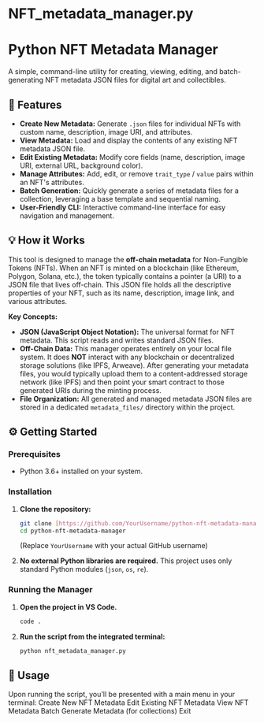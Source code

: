 # NFT_metadata_manager.py
# Python NFT Metadata Manager

A simple, command-line utility for creating, viewing, editing, and batch-generating NFT metadata JSON files for digital art and collectibles.

## 🚀 Features

* **Create New Metadata:** Generate `.json` files for individual NFTs with custom name, description, image URI, and attributes.
* **View Metadata:** Load and display the contents of any existing NFT metadata JSON file.
* **Edit Existing Metadata:** Modify core fields (name, description, image URI, external URL, background color).
* **Manage Attributes:** Add, edit, or remove `trait_type` / `value` pairs within an NFT's attributes.
* **Batch Generation:** Quickly generate a series of metadata files for a collection, leveraging a base template and sequential naming.
* **User-Friendly CLI:** Interactive command-line interface for easy navigation and management.

## 💡 How it Works

This tool is designed to manage the **off-chain metadata** for Non-Fungible Tokens (NFTs). When an NFT is minted on a blockchain (like Ethereum, Polygon, Solana, etc.), the token typically contains a pointer (a URI) to a JSON file that lives off-chain. This JSON file holds all the descriptive properties of your NFT, such as its name, description, image link, and various attributes.

**Key Concepts:**

* **JSON (JavaScript Object Notation):** The universal format for NFT metadata. This script reads and writes standard JSON files.
* **Off-Chain Data:** This manager operates entirely on your local file system. It does **NOT** interact with any blockchain or decentralized storage solutions (like IPFS, Arweave). After generating your metadata files, you would typically upload them to a content-addressed storage network (like IPFS) and then point your smart contract to those generated URIs during the minting process.
* **File Organization:** All generated and managed metadata JSON files are stored in a dedicated `metadata_files/` directory within the project.

## ⚙️ Getting Started

### Prerequisites

* Python 3.6+ installed on your system.

### Installation

1.  **Clone the repository:**
    ```bash
    git clone [https://github.com/YourUsername/python-nft-metadata-manager.git](https://github.com/YourUsername/python-nft-metadata-manager.git)
    cd python-nft-metadata-manager
    ```
    (Replace `YourUsername` with your actual GitHub username)

2.  **No external Python libraries are required.** This project uses only standard Python modules (`json`, `os`, `re`).

### Running the Manager

1.  **Open the project in VS Code.**
    ```bash
    code .
    ```
2.  **Run the script from the integrated terminal:**
    ```bash
    python nft_metadata_manager.py
    ```

## 🚀 Usage

Upon running the script, you'll be presented with a main menu in your terminal:
Create New NFT Metadata
Edit Existing NFT Metadata
View NFT Metadata
Batch Generate Metadata (for collections)
Exit

